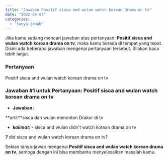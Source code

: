 ```yaml
---
title: "Jawaban Positif sisca and wulan watch korean drama on tv"
date: "2022-04-03"
categories: 
  - "tanya-jawab"
---
```


Jika kamu sedang mencari jawaban atas pertanyaan: **Positif sisca and wulan watch korean drama on tv**, maka kamu berada di tempat yang tepat. Disini ada beberapa jawaban mengenai pertanyaan tersebut. Silakan baca lebih lanjut.

### Pertanyaan

Positif sisca and wulan watch korean drama on tv  

### Jawaban #1 untuk Pertanyaan: Positif sisca and wulan watch korean drama on tv  

- **Jawaban:**

**_arti:_**sisca dan wulan menonton Drakor di tv

- **_kalimat: -_** sisca and wulan didn't watch kotean drama on tv

**_?_** did sisca and wulan watch korean drama on tv?

Sekian tanya-jawab mengenai **Positif sisca and wulan watch korean drama on tv**, semoga dengan ini bisa membantu menyelesaikan masalah kamu.
